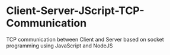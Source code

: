 # Client-Server-JScript-TCP-Communication
TCP communication between Client and Server based on socket programming using JavaScript and NodeJS
